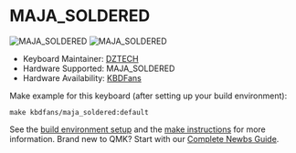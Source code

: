 # MAJA_SOLDERED

![MAJA_SOLDERED](https://i.ibb.co/4Kq0wfp/20200816100310.png)
![MAJA_SOLDERED](https://i.ibb.co/3vJM805/20200816100345.png)

* Keyboard Maintainer: [DZTECH](https://github.com/moyi4681)
* Hardware Supported: MAJA_SOLDERED
* Hardware Availability: [KBDFans](https://kbdfans.cn/)

Make example for this keyboard (after setting up your build environment):

    make kbdfans/maja_soldered:default

See the [build environment setup](https://docs.qmk.fm/#/getting_started_build_tools) and the [make instructions](https://docs.qmk.fm/#/getting_started_make_guide) for more information. Brand new to QMK? Start with our [Complete Newbs Guide](https://docs.qmk.fm/#/newbs).
